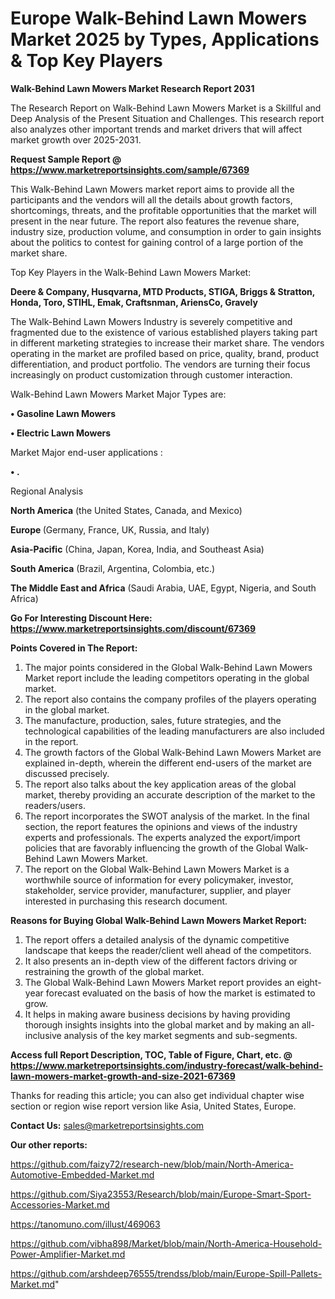 # Europe Walk-Behind Lawn Mowers Market 2025 by Types, Applications & Top Key Players

<strong>Walk-Behind Lawn Mowers Market Research Report 2031</strong>

The Research Report on Walk-Behind Lawn Mowers Market is a Skillful and Deep Analysis of the Present Situation and Challenges. This research report also analyzes other important trends and market drivers that will affect market growth over 2025-2031.

<strong>Request Sample Report @ <a href=https://www.marketreportsinsights.com/sample/67369>https://www.marketreportsinsights.com/sample/67369</a></strong>

This Walk-Behind Lawn Mowers market report aims to provide all the participants and the vendors will all the details about growth factors, shortcomings, threats, and the profitable opportunities that the market will present in the near future. The report also features the revenue share, industry size, production volume, and consumption in order to gain insights about the politics to contest for gaining control of a large portion of the market share.

Top Key Players in the Walk-Behind Lawn Mowers Market:

<strong>Deere & Company, Husqvarna, MTD Products, STIGA, Briggs & Stratton, Honda, Toro, STIHL, Emak, Craftsnman, AriensCo, Gravely</strong>

The Walk-Behind Lawn Mowers Industry is severely competitive and fragmented due to the existence of various established players taking part in different marketing strategies to increase their market share. The vendors operating in the market are profiled based on price, quality, brand, product differentiation, and product portfolio. The vendors are turning their focus increasingly on product customization through customer interaction.

Walk-Behind Lawn Mowers Market Major Types are:

<strong>• Gasoline Lawn Mowers

• Electric Lawn Mowers</strong>

Market Major end-user applications :

<strong>• .</strong>

Regional Analysis

</u><strong><b>North America</b></strong> (the United States, Canada, and Mexico)

<strong><b>Europe </b></strong>(Germany, France, UK, Russia, and Italy)

<strong><b>Asia-Pacific</b></strong> (China, Japan, Korea, India, and Southeast Asia)

<strong><b>South America</b></strong> (Brazil, Argentina, Colombia, etc.)

<strong><b>The Middle East and Africa</b></strong> (Saudi Arabia, UAE, Egypt, Nigeria, and South Africa)

<strong>Go For Interesting Discount Here: <a href=https://www.marketreportsinsights.com/discount/67369>https://www.marketreportsinsights.com/discount/67369</a></strong>

<strong>Points Covered in The Report:</strong>
<ol>
  <li>The major points considered in the Global Walk-Behind Lawn Mowers Market report include the leading competitors operating in the global market.</li>
  <li>The report also contains the company profiles of the players operating in the global market.</li>
  <li>The manufacture, production, sales, future strategies, and the technological capabilities of the leading manufacturers are also included in the report.</li>
  <li>The growth factors of the Global Walk-Behind Lawn Mowers Market are explained in-depth, wherein the different end-users of the market are discussed precisely.</li>
  <li>The report also talks about the key application areas of the global market, thereby providing an accurate description of the market to the readers/users.</li>
  <li>The report incorporates the SWOT analysis of the market. In the final section, the report features the opinions and views of the industry experts and professionals. The experts analyzed the export/import policies that are favorably influencing the growth of the Global Walk-Behind Lawn Mowers Market.</li>
  <li>The report on the Global Walk-Behind Lawn Mowers Market is a worthwhile source of information for every policymaker, investor, stakeholder, service provider, manufacturer, supplier, and player interested in purchasing this research document.</li>
</ol>
<strong>Reasons for Buying Global Walk-Behind Lawn Mowers Market Report:</strong>

<ol>
  <li>The report offers a detailed analysis of the dynamic competitive landscape that keeps the reader/client well ahead of the competitors.</li>
  <li>It also presents an in-depth view of the different factors driving or restraining the growth of the global market.</li>
  <li>The Global Walk-Behind Lawn Mowers Market report provides an eight-year forecast evaluated on the basis of how the market is estimated to grow.</li>
  <li>It helps in making aware business decisions by having providing thorough insights insights into the global market and by making an all-inclusive analysis of the key market segments and sub-segments.</li>
</ol>
<strong>Access full Report Description, TOC, Table of Figure, Chart, etc. @ <a href=https://www.marketreportsinsights.com/industry-forecast/walk-behind-lawn-mowers-market-growth-and-size-2021-67369>https://www.marketreportsinsights.com/industry-forecast/walk-behind-lawn-mowers-market-growth-and-size-2021-67369</a></strong>


Thanks for reading this article; you can also get individual chapter wise section or region wise report version like Asia, United States, Europe.

<strong>Contact Us:</strong>
sales@marketreportsinsights.com

<strong>Our other reports:</strong>

<a href=https://github.com/faizy72/research-new/blob/main/North-America-Automotive-Embedded-Market.md>https://github.com/faizy72/research-new/blob/main/North-America-Automotive-Embedded-Market.md</a>

<a href=https://github.com/Siya23553/Research/blob/main/Europe-Smart-Sport-Accessories-Market.md>https://github.com/Siya23553/Research/blob/main/Europe-Smart-Sport-Accessories-Market.md</a>

<a href=https://tanomuno.com/illust/469063>https://tanomuno.com/illust/469063</a>

<a href=https://github.com/vibha898/Market/blob/main/North-America-Household-Power-Amplifier-Market.md>https://github.com/vibha898/Market/blob/main/North-America-Household-Power-Amplifier-Market.md</a>

<a href=https://github.com/arshdeep76555/trendss/blob/main/Europe-Spill-Pallets-Market.md>https://github.com/arshdeep76555/trendss/blob/main/Europe-Spill-Pallets-Market.md</a>"
